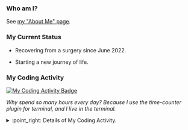 ### Who am I?

See [my "About Me" page](https://yangby-cryptape.github.io/about).

### My Current Status

- Recovering from a surgery since June 2022.

- Starting a new journey of life.

### My Coding Activity

[![My Coding Activity Badge][My Coding Activity Badge]][My Wakatime Profile]

_Why spend so many hours every day? Because I use the time-counter plugin for terminal, and I live in the terminal._

<details><summary> :point_right: Details of My Coding Activity.</summary><br />

[![My Coding Activity Chart][My Coding Activity Chart]][My Wakatime Profile]

</details>

[My Coding Activity Badge]: https://wakatime.com/badge/user/101361bf-5432-42c4-9d41-60062fa2bc8e.svg
[My Coding Activity Chart]: https://wakatime.com/share/@chaoticlonghair/d64fef2d-0daa-4ee4-8e66-6b503635fae3.svg
[My Wakatime Profile]: https://wakatime.com/@chaoticlonghair "My Coding Activity"
